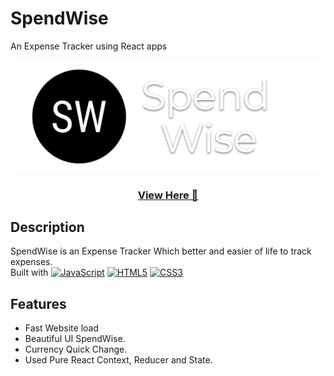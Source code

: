 # SpendWise
An Expense Tracker using React apps

<p align="center">
  <img src="public/SpendWise_Banner.png">
</p>
<h3 align ="center"><a href="https://nirajd10.github.io/Quizy/](https://spend-wise-nd10.netlify.app/">View Here 🔗</a></h3>

## Description

SpendWise is an Expense Tracker Which better and easier of life to track expenses. <br>
Built with <a href="https://react.dev/" target="_blank" rel="noreferrer"><img src="https://raw.githubusercontent.com/danielcranney/readme-generator/main/public/icons/skills/react-colored.svg" width="36" height="20" alt="JavaScript" /></a>
<a href="https://developer.mozilla.org/en-US/docs/Glossary/HTML5" target="_blank" rel="noreferrer"><img src="https://raw.githubusercontent.com/danielcranney/readme-generator/main/public/icons/skills/html5-colored.svg" width="36" height="20" alt="HTML5" /></a>
<a href="https://www.w3.org/TR/CSS/#css" target="_blank" rel="noreferrer"><img src="https://raw.githubusercontent.com/danielcranney/readme-generator/main/public/icons/skills/css3-colored.svg" width="36" height="20" alt="CSS3" /></a>



## Features

- Fast Website load
- Beautiful UI SpendWise.
- Currency Quick Change.
- Used Pure React Context, Reducer and State.

